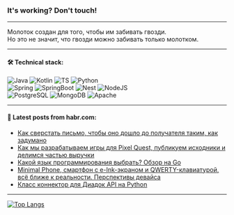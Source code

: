 ### It's working? Don't touch!

---
Молоток создан для того, чтобы им забивать гвозди. <br>
Но это не значит, что гвозди можно забивать только молотком.

---

#### 🛠️ Technical stack:

![Java](https://img.shields.io/badge/Java-informational?logo=Oracle&style=flat&logoColor=white&color=FF4500)
![Kotlin](https://img.shields.io/badge/Kotlin-informational?logo=Kotlin&style=flat&logoColor=white&color=774D97)
![TS](https://img.shields.io/badge/TypeScript-informational?logo=typeScript&style=flat&logoColor=black&color=017acc)
![Python](https://img.shields.io/badge/Python-informational?logo=Python&style=flat&logoColor=black&color=ffdd54) <br>
![Spring](https://img.shields.io/badge/Spring-informational?logo=Spring&style=flat&logoColor=white&color=6DB33F) 
![SpringBoot](https://img.shields.io/badge/SpringBoot-informational?logo=SpringBoot&style=flat&logoColor=white&color=6DB33F)
![Nest](https://img.shields.io/badge/NestJS-informational?logo=NestJS&style=flat&logoColor=white&color=E0234E) 
![NodeJS](https://img.shields.io/badge/NodeJS-informational?logo=node.js&style=flat&logoColor=white&color=70A760)<br>
![PostgreSQL](https://img.shields.io/badge/PostgreSQL-informational?logo=PostgreSQL&style=flat&logoColor=white&color=DAA520)
![MongoDB](https://img.shields.io/badge/MongoDB-informational?logo=MongoDB&style=flat&logoColor=white&color=870000)
![Apache](https://img.shields.io/badge/Apache-informational?logo=apache&style=flat&logoColor=white&color=f74e28)

___  

#### 💬 Latest posts from habr.com:

<!-- BLOG-POST-LIST:START -->
- [Как сверстать письмо, чтобы оно дошло до получателя таким, как задумано](https://habr.com/ru/companies/kts/articles/798615/?utm_source=habrahabr&utm_medium=rss&utm_campaign=798615)
- [Как мы разрабатываем игры для Pixel Quest, публикуем исходники и делимся частью выручки](https://habr.com/ru/articles/799205/?utm_source=habrahabr&utm_medium=rss&utm_campaign=799205)
- [Какой язык программирования выбрать? Обзор на Go](https://habr.com/ru/companies/kryptonite/articles/798703/?utm_source=habrahabr&utm_medium=rss&utm_campaign=798703)
- [Minimal Phone, смартфон с e-Ink-экраном и QWERTY-клавиатурой, всё ближе к реальности. Перспективы девайса](https://habr.com/ru/companies/ru_mts/articles/799253/?utm_source=habrahabr&utm_medium=rss&utm_campaign=799253)
- [Класс коннектор для Диадок API на Python](https://habr.com/ru/articles/799247/?utm_source=habrahabr&utm_medium=rss&utm_campaign=799247)
<!-- BLOG-POST-LIST:END -->

---
[![Top Langs](https://github-readme-stats-git-master-advtsetting-gmailcom.vercel.app/api/top-langs/?username=zloylis&langs_count=10&hide_title=false&title_color=e6edf3&size_weight=0.5&count_weight=0.5&layout=compact&hide_border=true&theme=dracula)](https://github.com/zloylis)
<!--![GitHub stats](https://github-readme-stats-git-master-advtsetting-gmailcom.vercel.app/api?username=zloylis&show_icons=true&hide_border=true&theme=dracula&hide_title=true&include_all_commits=true&count_private=true&hide=contribs&hide_rank=true)-->
